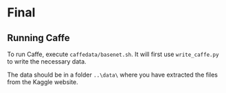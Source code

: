 # Final
## Running Caffe

To run Caffe, execute `caffedata/basenet.sh`. It will first use `write_caffe.py` to write the necessary data.

The data should be in a folder `..\data\` where you have extracted the files from the Kaggle website.
